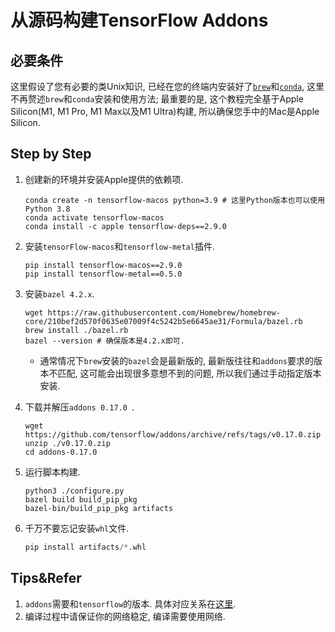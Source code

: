 # 从源码构建TensorFlow Addons

## 必要条件

这里假设了您有必要的类Unix知识, 已经在您的终端内安装好了[`brew`](https://brew.sh)和[`conda`](https://github.com/conda-forge/miniforge), 这里不再赘述`brew`和`conda`安装和使用方法; 最重要的是, 这个教程完全基于Apple Silicon(M1, M1 Pro, M1 Max以及M1 Ultra)构建, 所以确保您手中的Mac是Apple Silicon.

## Step by Step

1. 创建新的环境并安装Apple提供的依赖项.

   ```shell
   conda create -n tensorflow-macos python=3.9 # 这里Python版本也可以使用Python 3.8
   conda activate tensorflow-macos
   conda install -c apple tensorflow-deps==2.9.0
   ```

2. 安装`tensorFlow-macos`和`tensorflow-metal`插件.

   ```shell
   pip install tensorflow-macos==2.9.0
   pip install tensorflow-metal==0.5.0
   ```

3. 安装`bazel 4.2.x`.

   ```shell
   wget https://raw.githubusercontent.com/Homebrew/homebrew-core/210bef2d570f0635e07009f4c5242b5e6645ae31/Formula/bazel.rb
   brew install ./bazel.rb
   bazel --version # 确保版本是4.2.x即可.
   ```

   * 通常情况下`brew`安装的`bazel`会是最新版的, 最新版往往和`addons`要求的版本不匹配, 这可能会出现很多意想不到的问题, 所以我们通过手动指定版本安装.

4. 下载并解压`addons 0.17.0 `.

   ```shell
   wget https://github.com/tensorflow/addons/archive/refs/tags/v0.17.0.zip
   unzip ./v0.17.0.zip
   cd addons-0.17.0
   ```

5. 运行脚本构建.

   ```shell
   python3 ./configure.py
   bazel build build_pip_pkg
   bazel-bin/build_pip_pkg artifacts
   ```

6. 千万不要忘记安装`whl`文件.

   ```python
   pip install artifacts/*.whl
   ```

## Tips&Refer

1. `addons`需要和`tensorflow`的版本. 具体对应关系在[这里](https://github.com/tensorflow/addons/blob/a5cd76d341c594f464a5c9be8e572ed5bd3f3b8b/README.md?plain=1#L80).
2. 编译过程中请保证你的网络稳定, 编译需要使用网络.